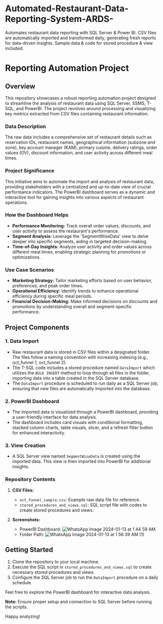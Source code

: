 # Automated-Restaurant-Data-Reporting-System-ARDS-
Automates restaurant data reporting with SQL Server &amp; Power BI. CSV files are automatically imported and transformed daily, generating fresh reports for data-driven insights. Sample data &amp; code for stored procedure &amp; view included.

# Reporting Automation Project

## Overview
This repository showcases a robust reporting automation project designed to streamline the analysis of restaurant data using SQL Server, SSMS, T-SQL, and PowerBI. The project revolves around processing and visualizing key metrics extracted from CSV files containing restaurant information.

### Data Description
The raw data includes a comprehensive set of restaurant details such as reservation IDs, restaurant names, geographical information (subzone and zone), key account manager (KAM), primary cuisine, delivery ratings, order values (OV), discount information, and user activity across different meal times.

### Project Significance
This initiative aims to automate the import and analysis of restaurant data, providing stakeholders with a centralized and up-to-date view of crucial performance indicators. The PowerBI dashboard serves as a dynamic and interactive tool for gaining insights into various aspects of restaurant operations.

### How the Dashboard Helps
- **Performance Monitoring:** Track overall order values, discounts, and user activity to assess the restaurant's performance.
- **Segment Analysis:** Leverage the 'SegmentWiseData' view to delve deeper into specific segments, aiding in targeted decision-making.
- **Time-of-Day Insights:** Analyze user activity and order values across different meal times, enabling strategic planning for promotions or optimizations.

### Use Case Scenarios
- **Marketing Strategy:** Tailor marketing efforts based on user behavior, preferences, and peak order times.
- **Operational Efficiency:** Identify trends to enhance operational efficiency during specific meal periods.
- **Financial Decision-Making:** Make informed decisions on discounts and promotions by understanding overall and segment-specific performance.


## Project Components

### 1. Data Import
- Raw restaurant data is stored in CSV files within a designated folder. The files follow a naming convention with increasing indexing (e.g., oct_funnel 1, oct_funnel 2).
- The T-SQL code includes a stored procedure named `DataImport` which utilizes the `BULK INSERT` method to loop through all files in the folder, importing data into a table created in the SQL Server database.
- The `DataImport` procedure is scheduled to run daily as a SQL Server job, ensuring that new files are automatically imported into the database.

### 2. PowerBI Dashboard
- The imported data is visualized through a PowerBI dashboard, providing a user-friendly interface for data analysis.
- The dashboard includes card visuals with conditional formatting, stacked column charts, table visuals, slicer, and a refresh filter button for enhanced interactivity.

### 3. View Creation
- A SQL Server view named `SegmentWiseData` is created using the imported data. This view is then imported into PowerBI for additional insights.

### Repository Contents
1. **CSV Files:**
    - `oct_funnel_sample.csv`: Example raw data file for reference.
    - `stored_procedures_and_views.sql`: SQL script file with codes to create stored procedures and views.

2. **Screenshots:**

   - PowerBI Dashboard: ![WhatsApp Image 2024-01-13 at 1 44 59 AM](https://github.com/AritraRick/Automated-Restaurant-Data-Reporting-System-ARDS-/assets/156344506/81150394-f419-4aed-bf3a-1006a3e92fe8)
   - Folder Path: ![WhatsApp Image 2024-01-13 at 1 56 39 AM (1)](https://github.com/AritraRick/Automated-Restaurant-Data-Reporting-System-ARDS-/assets/156344506/44a16f26-ce79-4ad3-be66-4ed95c417080)

## Getting Started
1. Clone the repository to your local machine.
2. Execute the SQL script in `stored_procedures_and_views.sql` to create necessary stored procedures and views.
3. Configure the SQL Server job to run the `DataImport` procedure on a daily schedule.

Feel free to explore the PowerBI dashboard for interactive data analysis.


**Note:** Ensure proper setup and connection to SQL Server before running the scripts.

Happy analyzing!
